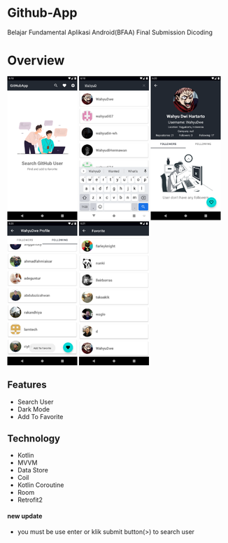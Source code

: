 # Github-App
Belajar Fundamental Aplikasi Android(BFAA) Final Submission Dicoding

# Overview
<p> 
  <img src="https://github.com/WahyuDwe/Github-App/blob/main/art/home%20screen.png" width="160">
  <img src="https://github.com/WahyuDwe/Github-App/blob/main/art/search.png" width="160">
  <img src="https://github.com/WahyuDwe/Github-App/blob/main/art/Detail.png" width="160">
  <img src="https://github.com/WahyuDwe/Github-App/blob/main/art/following.png" width="160">
  <img src="https://github.com/WahyuDwe/Github-App/blob/main/art/favorite.png" width="160">
</p>

## Features
* Search User
* Dark Mode
* Add To Favorite

## Technology
* Kotlin
* MVVM
* Data Store
* Coil
* Kotlin Coroutine
* Room
* Retrofit2

#### new update
* you must be use enter or klik submit button(>) to search user
